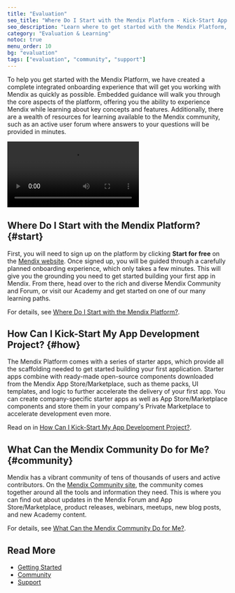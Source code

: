 ```yaml
---
title: "Evaluation"
seo_title: "Where Do I Start with the Mendix Platform - Kick-Start App Development"
seo_description: "Learn where to get started with the Mendix Platform, how to kick-start your application development project & what the Mendix community can do for you."
category: "Evaluation & Learning"
notoc: true
menu_order: 10
bg: "evaluation"
tags: ["evaluation", "community", "support"]
---
```


To help you get started with the Mendix Platform, we have created a complete integrated onboarding experience that will get you working with Mendix as quickly as possible. Embedded guidance will walk you through the core aspects of the platform, offering you the ability to experience Mendix while learning about key concepts and features. Additionally, there are a wealth of resources for learning available to the Mendix community, such as an active user forum where answers to your questions will be provided in minutes.

<video controls src="attachments/Discover-the-Mendix-Community.mp4">VIDEO</video>

## Where Do I Start with the Mendix Platform? {#start}

First, you will need to sign up on the platform by clicking **Start for free** on the [Mendix website](https://www.mendix.com/). Once signed up, you will be guided through a carefully planned onboarding experience, which only takes a few minutes. This will give you the grounding you need to get started building your first app in Mendix. From there, head over to the rich and diverse Mendix Community and Forum, or visit our Academy and get started on one of our many learning paths.

For details, see [Where Do I Start with the Mendix Platform?](getting-started#where-do-i-start).

## How Can I Kick-Start My App Development Project? {#how}

The Mendix Platform comes with a series of starter apps, which provide all the scaffolding needed to get started building your first application. Starter apps combine with ready-made open-source components downloaded from the Mendix App Store/Marketplace, such as theme packs, UI templates, and logic to further accelerate the delivery of your first app. You can create company-specific starter apps as well as App Store/Marketplace components and store them in your company's Private Marketplace to accelerate development even more.

Read on in [How Can I Kick-Start My App Development Project?](getting-started#starter-apps).

## What Can the Mendix Community Do for Me? {#community}

Mendix has a vibrant community of tens of thousands of users and active contributors. On the [Mendix Community site](https://developers.mendix.com/), the community comes together around all the tools and information they need. This is where you can find out about updates in the Mendix Forum and App Store/Marketplace, product releases, webinars, meetups, new blog posts, and new Academy content.

For details, see [What Can the Mendix Community Do for Me?](community#community-do-for-me).

## Read More

* [Getting Started](getting-started)
* [Community](community)
* [Support](support)
